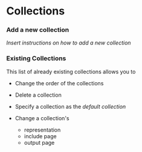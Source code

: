 # Collections 

### Add a new collection

_Insert instructions on how to add a new collection_


### Existing Collections

This list of already existing collections allows you to 

- Change the order of the collections
- Delete a collection
- Specify a collection as the _default collection_
- Change a collection's 

    * representation 
    * include page
    * output page
